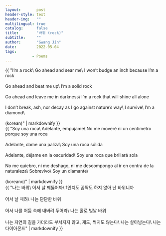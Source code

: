 ```yaml
---
layout:       post
header-style: text
header-img:   ""
multilingual: true
catalog:      false
title:        "바위 (rock)"
subtitle:     ""
author:       "Gwang Jin"
date:         2022-05-04 
tags:
            - Poems
---
```


<div class="en post-container">
    {{ "I’m a rock\
        Go ahead and sear me\
        I won’t budge an inch because I’m a rock
        <br><br>
        Go ahead and beat me up\
        I’m a solid rock
        <br><br>
        Go ahead and leave me in darkness\
        I’m a rock that will shine all alone
        <br><br>
        I don’t break, ash, nor decay as I go against nature’s way\
        I survive\
        I’m a diamond\
        <br><br>
        <span>(korean)</span>" | markdownify }}
</div>

<div class="es post-container">
    {{ "Soy una roca\
        Adelante, empujame\
        No me moveré ni un centímetro porque soy una roca
        <br><br>
        Adelante, dame una paliza\
        Soy una roca sólida
        <br><br>
        Adelante, déjame en la oscuridad\
        Soy una roca que brillará sola
        <br><br>
        No me quiebro, ni me deshago, ni me descompongo al ir en contra de la naturaleza\
        Sobrevivo\
        Soy un diamante\
        <br><br>
        <span>(koreano)</span>" | markdownify }}
</div>

<div class="ko post-container">
    {{ "나는 바위\
        어서 날 꿰뚫어봐\
        1인치도 꼼짝도 하지 않아 난 바위니까
        <br><br>
        어서 날 때려\
        나는 단단한 바위
        <br><br>
        어서 나를 어둠 속에 내버려 두어라\
        나는 홀로 빛날 바위
        <br><br>
        나는 자연의 길을 가더라도 부서지지 않고, 재도, 썩지도 않는다\
        나는 살아남는다\
        나는 다이아몬드" | markdownify }}
</div>

